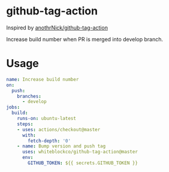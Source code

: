 # github-tag-action

Inspired by [anothrNick/github-tag-action](https://github.com/anothrNick/github-tag-action)

Increase build number when PR is merged into develop branch.

# Usage

```yaml
name: Increase build number
on:
  push:
    branches:
      - develop
jobs:
  build:
    runs-on: ubuntu-latest
    steps:
    - uses: actions/checkout@master
      with:
        fetch-depth: '0'
    - name: Bump version and push tag
      uses: whiteblockco/github-tag-action@master
      env:
        GITHUB_TOKEN: ${{ secrets.GITHUB_TOKEN }}
```
